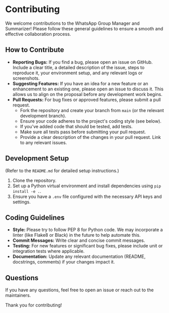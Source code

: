 # Contributing

We welcome contributions to the WhatsApp Group Manager and Summarizer! Please follow these general guidelines to ensure a smooth and effective collaboration process.

## How to Contribute

*   **Reporting Bugs:** If you find a bug, please open an issue on GitHub. Include a clear title, a detailed description of the issue, steps to reproduce it, your environment setup, and any relevant logs or screenshots.
*   **Suggesting Features:** If you have an idea for a new feature or an enhancement to an existing one, please open an issue to discuss it. This allows us to align on the proposal before any development work begins.
*   **Pull Requests:** For bug fixes or approved features, please submit a pull request.
    *   Fork the repository and create your branch from `main` (or the relevant development branch).
    *   Ensure your code adheres to the project's coding style (see below).
    *   If you've added code that should be tested, add tests.
    *   Make sure all tests pass before submitting your pull request.
    *   Provide a clear description of the changes in your pull request. Link to any relevant issues.

## Development Setup

(Refer to the `README.md` for detailed setup instructions.)

1.  Clone the repository.
2.  Set up a Python virtual environment and install dependencies using `pip install -e .`.
3.  Ensure you have a `.env` file configured with the necessary API keys and settings.

## Coding Guidelines

*   **Style:** Please try to follow PEP 8 for Python code. We may incorporate a linter (like Flake8 or Black) in the future to help automate this.
*   **Commit Messages:** Write clear and concise commit messages.
*   **Testing:** For new features or significant bug fixes, please include unit or integration tests where applicable.
*   **Documentation:** Update any relevant documentation (README, docstrings, comments) if your changes impact it.

## Questions

If you have any questions, feel free to open an issue or reach out to the maintainers.

Thank you for contributing!
